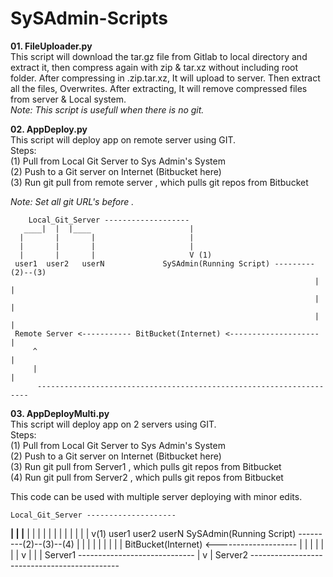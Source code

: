 # SySAdmin-Scripts

<b>01. FileUploader.py</b><br>
This script will download the tar.gz file from Gitlab to local directory and extract it, then compress again with zip & tar.xz without including root folder. After compressing in .zip.tar.xz, It will upload to server. Then extract all the files, Overwrites.
After extracting, It will remove compressed files from server & Local system. <br>
<i>Note: This script is usefull when there is no git.</i>


<b>02. AppDeploy.py</b><br>
This script will deploy app on remote server using GIT. <br>
Steps:<br>
(1) Pull from Local Git Server to Sys Admin's System<br>
(2) Push to a Git server on Internet (Bitbucket here)<br>
(3) Run git pull from remote server , which pulls git repos from Bitbucket<br>

<i>Note: Set all git URL's before .</i>

```
    Local_Git_Server -------------------
   ____|  |  |____                      |
  |       |       |                     |
  |       |       |                     |
  |       |       |                     V (1) 
 user1	user2	userN             SySAdmin(Running Script) ---------(2)--(3)
                                                                    |     |
                                                                    |     |
                                                                    |	  |
 Remote Server <----------- BitBucket(Internet) <--------------------     |
     ^                                                                    |
     |                                                                    |
      --------------------------------------------------------------------
```

<b>03. AppDeployMulti.py</b><br>
This script will deploy app on 2 servers using GIT. <br>
Steps:<br>
(1) Pull from Local Git Server to Sys Admin's System<br>
(2) Push to a Git server on Internet (Bitbucket here)<br>
(3) Run git pull from Server1 , which pulls git repos from Bitbucket<br>
(4) Run git pull from Server2 , which pulls git repos from Bitbucket<br>

This code can be used with multiple server deploying with minor edits.<br>



    Local_Git_Server --------------------
   ____|  |  |____                      |
  |       |       |                     |
  |       |       |                     |
  |       |       |                     v(1) 
 user1	user2	userN             SySAdmin(Running Script) ---------(2)--(3)--(4)
								    |     |    |
								    |     |    |
								    |	  |    |
                            BitBucket(Internet) <--------------------     |    | 
                               |        |                                 |    |
                               |        v                                 |    |
                               |      Server1 -----------------------------    |
                               v                                               |
                           Server2 ---------------------------------------------
```
